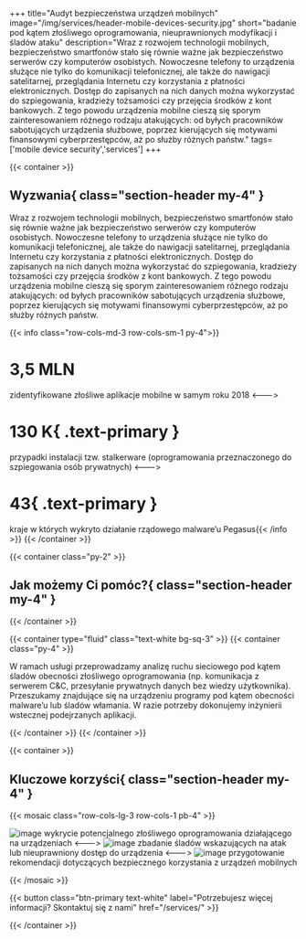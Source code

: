 +++
title="Audyt bezpieczeństwa urządzeń mobilnych"
image="/img/services/header-mobile-devices-security.jpg"
short="badanie pod kątem złośliwego oprogramowania, nieuprawnionych modyfikacji i śladów ataku"
description="Wraz z rozwojem technologii mobilnych, bezpieczeństwo smartfonów stało się równie ważne jak bezpieczeństwo serwerów czy komputerów osobistych. Nowoczesne telefony to urządzenia służące nie tylko do komunikacji telefonicznej, ale także do nawigacji satelitarnej, przeglądania Internetu czy korzystania z płatności elektronicznych. Dostęp do zapisanych na nich danych można wykorzystać do szpiegowania, kradzieży tożsamości czy przejęcia środków z kont bankowych. Z tego powodu urządzenia mobilne cieszą się sporym zainteresowaniem różnego rodzaju atakujących: od byłych pracowników sabotujących urządzenia służbowe, poprzez kierujących się motywami finansowymi cyberprzestępców, aż po służby różnych państw."
tags=['mobile device security','services']
+++


{{< container >}}
## Wyzwania{ class="section-header my-4" }

Wraz z rozwojem technologii mobilnych, bezpieczeństwo smartfonów stało się równie ważne jak bezpieczeństwo serwerów czy komputerów osobistych. Nowoczesne telefony to urządzenia służące nie tylko do komunikacji telefonicznej, ale także do nawigacji satelitarnej, przeglądania Internetu czy korzystania z płatności elektronicznych. Dostęp do zapisanych na nich danych można wykorzystać do szpiegowania, kradzieży tożsamości czy przejęcia środków z kont bankowych. Z tego powodu urządzenia mobilne cieszą się sporym zainteresowaniem różnego rodzaju atakujących: od byłych pracowników sabotujących urządzenia służbowe, poprzez kierujących się motywami finansowymi cyberprzestępców, aż po służby różnych państw.

{{< info class="row-cols-md-3 row-cols-sm-1 py-4">}}
# __3,5 MLN__

zidentyfikowane złośliwe aplikacje mobilne w samym roku 2018
<--->
# __130 K__{ .text-primary }

przypadki instalacji tzw. stalkerware (oprogramowania przeznaczonego do szpiegowania osób prywatnych)
<--->
# __43__{ .text-primary }

kraje w których wykryto działanie rządowego malware’u Pegasus{{< /info >}}
{{< /container >}}

{{< container class="py-2" >}}

## Jak możemy Ci pomóc?{ class="section-header my-4" }

{{< /container >}}

{{< container type="fluid" class="text-white bg-sq-3" >}}
{{< container class="py-4" >}}

W ramach usługi przeprowadzamy analizę ruchu sieciowego pod kątem śladów obecności złośliwego oprogramowania (np. komunikacja z serwerem C&C, przesyłanie prywatnych danych bez wiedzy użytkownika). Przeszukamy znajdujące się na urządzeniu programy pod kątem obecności malware’u lub śladów włamania. W razie potrzeby dokonujemy inżynierii wstecznej podejrzanych aplikacji.

{{< /container >}}
{{< /container >}}


{{< container >}}

## Kluczowe korzyści{ class="section-header my-4" }


{{< mosaic class="row-cols-lg-3 row-cols-1 pb-4" >}}

![image](/img/icons/icon_bug.png)
wykrycie potencjalnego złośliwego oprogramowania działającego na urządzeniach
<--->
![image](/img/icons/icon_profit.png)
zbadanie śladów wskazujących na atak lub nieuprawniony dostęp do urządzenia
<--->
![image](/img/icons/ik_rekomendacja.png)
przygotowanie rekomendacji dotyczących bezpiecznego korzystania z urządzeń mobilnych

{{< /mosaic >}}

{{< button class="btn-primary text-white" label="Potrzebujesz więcej informacji? Skontaktuj się z nami" href="/services/" >}}

{{< /container >}}
